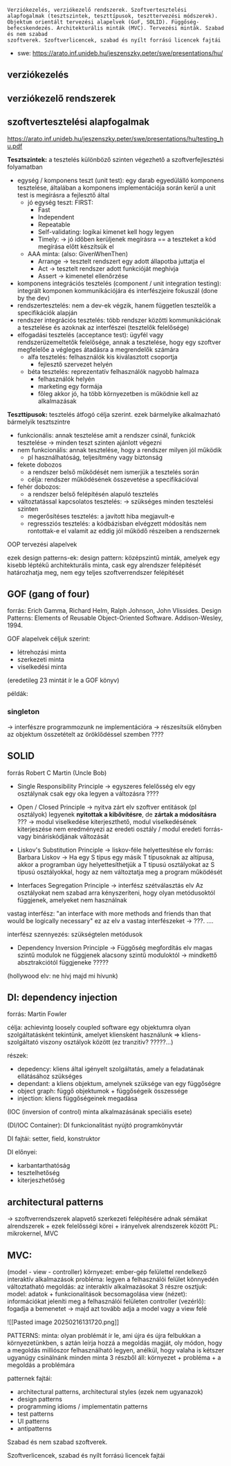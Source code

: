```
Verziókezelés, verziókezelő rendszerek. Szoftvertesztelési alapfogalmak (tesztszintek, teszttípusok, teszttervezési módszerek). Objektum orientált tervezési alapelvek (GoF, SOLID). Függőség-
befecskendezés. Architekturális minták (MVC). Tervezési minták. Szabad és nem szabad
szoftverek. Szoftverlicencek, szabad és nyílt forrású licencek fajtái
```


- swe: https://arato.inf.unideb.hu/jeszenszky.peter/swe/presentations/hu/

## verziókezelés
## verziókezelő rendszerek

## szoftvertesztelési alapfogalmak
https://arato.inf.unideb.hu/jeszenszky.peter/swe/presentations/hu/testing_hu.pdf

**Tesztszintek:** a tesztelés különböző szinten végezhető a szoftverfejlesztési folyamatban
- egység / komponens teszt (unit test): egy darab egyedülálló komponens tesztelése, általában a komponens implementációja során kerül a unit test is megírásra a fejlesztő által 
	- jó egység teszt: FIRST:
		- Fast
		- Independent
		- Repeatable
		- Self-validating: logikai kimenet kell hogy legyen
		- Timely: -> jó időben kerüljenek megírásra == a teszteket a kód megírása előtt készítsük el
	- AAA minta: (also: GivenWhenThen)
		- Arrange -> tesztelt rendszert egy adott állapotba juttatja el
		- Act -> tesztelt rendszer adott funkcióját meghívja
		- Assert -> kimenetel ellenőrzése
- komponens integrációs tesztelés (component / unit integration testing): integrált komponen kommunikációjára és interfészjeire fokuszál (done by the dev)
- rendszertesztelés: nem a dev-ek végzik, hanem független tesztelők a specifikációk alapján
- rendszer integrációs tesztelés: több rendszer közötti kommunikációnak a tesztelése és azoknak az interfészei (tesztelők felelősége)
- elfogadási tesztelés (acceptance test): ügyfél vagy rendszerüzemeltetők felelősége, annak a tesztelése, hogy egy szoftver megfelelőe a végleges átadásra a megrendelők számára
	- alfa tesztelés: felhasználók kis kiválasztott csoportja
		- fejlesztő szervezet helyén
	- béta tesztelés: reprezentatív felhasználók nagyobb halmaza
		- felhasználók helyén
		- marketing egy formája
		- főleg akkor jó, ha több környezetben is működnie kell az alkalmazásak

**Teszttípusok:** tesztelés átfogó célja szerint. ezek bármelyike alkalmazható bármelyik tesztszintre
- funkcionális: annak tesztelése amit a rendszer csinál, funkciók tesztelése -> minden teszt szinten ajánlott végezni
- nem funkcionális: annak tesztelése, hogy a rendszer milyen jól működik
	- pl használhatóság, teljesítmény vagy biztonság
- fekete dobozos
	- a rendszer belső működését nem ismerjük a tesztelés során
	- célja: rendszer működésének összevetése a specifikációval
- fehér dobozos:
	- a rendszer belső felépítésén alapuló tesztelés
- változtatással kapcsolatos tesztelés: -> szükséges minden tesztelési szinten
	- megerősítéses tesztelés: a javított hiba megjavult-e
	- regressziós tesztelés: a kódbázisban elvégzett módosítás nem rontottak-e el valamit az eddig jól működő részeiben a rendszernek

OOP tervezési alapelvek

ezek design patterns-ek:
	design pattern: középszintű minták, amelyek egy kisebb léptékű architekturális minta, cask egy alrendszer felépítését határozhatja meg, nem egy teljes szoftverrendszer felépítését
## GOF (gang of four)
forrás: Erich Gamma, Richard Helm, Ralph Johnson, John Vlissides. Design Patterns: Elements of Reusable Object-Oriented Software. Addison-Wesley, 1994.

GOF alapelvek céljuk szerint:
- létrehozási minta
- szerkezeti minta
- viselkedési minta

(eredetileg 23 mintát ír le a GOF könyv)

példák:
### singleton

-> interfészre programmozunk ne implementációra
-> részesítsük előnyben az objektum összetételt az öröklődéssel szemben ????

## SOLID
forrás Robert C Martin (Uncle Bob)
- Single Responsibility Principle -> egyszeres felelősség elv
egy osztálynak csak egy oka legyen a változásra ????

- Open / Closed Principle -> nyitva zárt elv
szoftver entitások (pl osztályok) legyenek **nyitottak a kibővítésre**, de **zártak a módosításra** ???
-> modul viselkedése kiterjeszthető, modul viselkedésének kiterjeszése nem eredményezi az eredeti osztály / modul eredeti forrás- vagy bináriskódjának változását

- Liskov's Substitution Principle -> liskov-féle helyettesítése elv
forrás: Barbara Liskov
-> Ha egy S típus egy másik T típusoknak az altípusa, akkor a programban úgy helyettesíthetjük a T típusú osztályokat az S típusú osztályokkal, hogy az nem változtatja meg a program működését

- Interfaces Segregation Principle -> interfész szétválasztás elv
Az osztályokat nem szabad arra kényszeríteni, hogy olyan metódusoktól függjenek, amelyeket nem használnak

vastag interfész: "an interface with more methods and friends than that would be logically necessary"
ez az elv a vastag interfészeket -> ???. ....

interfész szennyezés: szükségtelen metódusok

- Dependency Inversion Principle -> Függőség megfordítás elv
magas szintű modulok ne függjenek alacsony szintű moduloktól -> mindkettő absztrakciótól függjeneke ?????

 (hollywood elv: ne hívj majd mi hívunk)

## DI: dependency injection
forrás: Martin Fowler

célja: achievintg loosely coupled software
egy objektumra olyan szolgáltatásként tekintünk, amelyet kliensként használunk => kliens-szolgáltató viszony osztályok között (ez tranzitiv? ?????...)

részek:
- depedency: kliens által igényelt szolgáltatás, amely a feladatának ellátásához szükséges
- dependant: a kliens objektum, amelynek szüksége van egy függőségre
- object graph: függő objektumok + függőségeik összessége
- injection: kliens függőségeinek megadása

(IOC (inversion of control) minta alkalmazásának speciális esete)

(DI/IOC Container): DI funkcionalitást nyújtó programkönyvtár

DI fajtái: setter, field, konstruktor

DI előnyei:
- karbantarthatóság
- tesztelhetőség
- kiterjeszhetőség

## architectural patterns
-> szoftverrendszerek alapvető szerkezeti felépítésére adnak sémákat
	alrendszerek + ezek felelősségi körei + irányelvek alrendszerek között
PL: mikrokernel, MVC

## MVC:
(model - view - controller)
környezet: ember-gép felülettel rendelkező interaktív alkalmazások
probléma: legyen a felhasználói felület könnyedén változtatható
megoldás: az interaktív alkalmazásokat 3 részre osztjuk:
	model: adatok + funkcionalitások becsomagolása
	view (nézet): információkat jeleníti meg a felhasználói felületen
	controller (vezérlő): fogadja a bemenetet -> majd azt tovább adja a model vagy a view felé

![[Pasted image 20250216131720.png]]



PATTERNS:
minta: olyan problémát ír le, ami újra és újra felbukkan a környezetünkben, s aztán leírja hozzá a megoldás magját, oly módon, hogy a megoldás milliószor felhasználható legyen, anélkül, hogy valaha is kétszer ugyanúgy csinálnánk
minden minta 3 részből áll: környezet + probléma + a megoldás a problémára

patternek fajtái:
- architectural patterns, architectural styles (ezek nem ugyanazok)
- design patterns
- programming idioms / implementatin patterns
- test patterns
- UI patterns
- antipatterns



Szabad és nem szabad szoftverek.

Szoftverlicencek, szabad és nyílt forrású licencek fajtái

